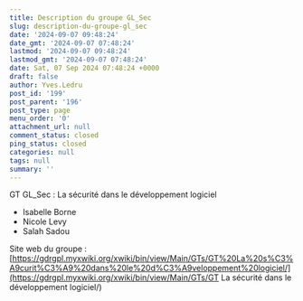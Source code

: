 ```yaml
---
title: Description du groupe GL_Sec
slug: description-du-groupe-gl_sec
date: '2024-09-07 09:48:24'
date_gmt: '2024-09-07 07:48:24'
lastmod: '2024-09-07 09:48:24'
lastmod_gmt: '2024-09-07 07:48:24'
date: Sat, 07 Sep 2024 07:48:24 +0000
draft: false
author: Yves.Ledru
post_id: '199'
post_parent: '196'
post_type: page
menu_order: '0'
attachment_url: null
comment_status: closed
ping_status: closed
categories: null
tags: null
summary: ''
---
```


GT GL_Sec :  La sécurité dans le développement logiciel

  * Isabelle Borne
  * Nicole Levy
  * Salah Sadou



Site web du groupe : [https://gdrgpl.myxwiki.org/xwiki/bin/view/Main/GTs/GT%20La%20s%C3%A9curit%C3%A9%20dans%20le%20d%C3%A9veloppement%20logiciel/](https://gdrgpl.myxwiki.org/xwiki/bin/view/Main/GTs/GT La sécurité dans le développement logiciel/)
